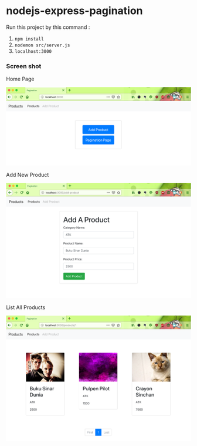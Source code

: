 # nodejs-express-pagination

Run this project by this command :

1. `npm install`
2. `nodemon src/server.js`
3. `localhost:3000`

### Screen shot

Home Page

![Home Page](img/home.png "Home Page")

Add New Product

![Add New Product](img/add.png "Add New Product")

List All Products

![List All Products](img/list.png "List All Products")
